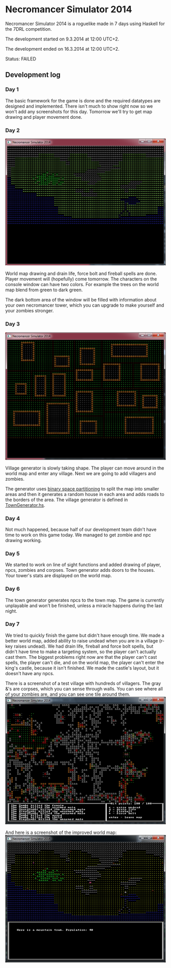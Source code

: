 Necromancer Simulator 2014
==========================

Necromancer Simulator 2014 is a roguelike made in 7 days using Haskell for the 7DRL competition.

The development started on 9.3.2014 at 12:00 UTC+2.

The development ended on 16.3.2014 at 12:00 UTC+2.

Status: FAILED

## Development log

### Day 1

The basic framework for the game is done and the required datatypes are designed and implemented. There isn't much to show right now so we won't add any screenshots for this day. Tomorrow we'll try to get map drawing and player movement done.

### Day 2

![Day 2](/screenshots/day2.png "Screenshot of day 2")

World map drawing and drain life, force bolt and fireball spells are done. Player movement will (hopefully) come tomorrow. The characters on the console window can have two colors. For example the trees on the world map blend from green to dark green.

The dark bottom area of the window will be filled with information about your own necromancer tower, which you can upgrade to make yourself and your zombies stronger.

### Day 3

![Day 3](/screenshots/day3.png "Screenshot of day 3")

Village generator is slowly taking shape. The player can move around in the world map and enter any village. Next we are going to add villagers and zombies.

The generator uses [binary space partitioning](http://en.wikipedia.org/wiki/Binary_space_partitioning) to split the map into smaller areas and then it generates a random house in each area and adds roads to the borders of the area. The village generator is defined in [TownGenerator.hs](TownGenerator.hs).

### Day 4

Not much happened, because half of our development team didn't have time to work on this game today. We managed to get zombie and npc drawing working.

### Day 5

We started to work on line of sight functions and added drawing of player, npcs, zombies and corpses. Town generator adds doors to the houses. Your tower's stats are displayed on the world map.

### Day 6

The town generator generates npcs to the town map. The game is currently unplayable and won't be finished, unless a miracle happens during the last night.

### Day 7

We tried to quickly finish the game but didn't have enough time. We made a better world map, added ability to raise undead when you are in a village (r-key raises undead). We had drain life, fireball and force bolt spells, but didn't have time to make a targeting system, so the player can't actually cast them. The biggest problems right now are that the player can't cast spells, the player can't die, and on the world map, the player can't enter the king's castle, because it isn't finished. We made the castle's layout, but it doesn't have any npcs.

There is a screenshot of a test village with hundreds of villagers. The gray &'s are corpses, which you can sense through walls. You can see where all of your zombies are, and you can see one tile around them.
![Day 7](/screenshots/day7.png "Screenshot of day 7")

And here is a screenshot of the improved world map:
![Day 7](/screenshots/day7b.png "Screenshot of day 7")
